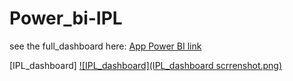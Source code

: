 # Power_bi-IPL
see the full_dashboard here: 
[App Power BI link](https://app.powerbi.com/view?r=eyJrIjoiZjVhMGRhNjUtYjdlZS00ZWRlLWFmM2YtOWViNGVmMDc4N2NkIiwidCI6IjY5Y2NmZWQzLTdiMDctNDI5NS04MTBmLThkMzIwNzg1MTY5OSIsImMiOjEwfQ%3D%3D)

[IPL_dashboard]
[![IPL_dashboard](IPL_dashboard scrrenshot.png)](https://github.com/Venkatsusheel93/Power_bi-IPL-/blob/08d17bce6611142378974c73c751fa3f71188ef5/IPL_dashboard%20scrrenshot.png)
